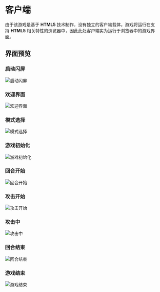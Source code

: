客户端
======

由于该游戏是基于 __HTML5__ 技术制作，没有独立的客户端载体，游戏将运行在支持 __HTML5__ 相关特性的浏览器中，因此此处客户端实为运行于浏览器中的游戏界面。

## 界面预览

### 启动闪屏
![启动闪屏](img/client/1_0_Splash.png)

### 欢迎界面
![欢迎界面](img/client/2_0_Welcome.png)

### 模式选择
![模式选择](img/client/3_0_Mode_Selection.png)

### 游戏初始化
![游戏初始化](img/client/4_0_Playing.png)

### 回合开始
![回合开始](img/client/4_1_Round_Start.png)

### 攻击开始
![攻击开始](img/client/4_2_Attack_Start.png)

### 攻击中
![攻击中](img/client/4_3_Attacking.png)

### 回合结束
![回合结束](img/client/4_4_Round_End.png)

### 游戏结束
![游戏结束](img/client/4_5_Game_Over.png)
